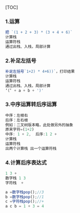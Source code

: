 [TOC]



### 1.运算

```js
把 `(1 + 2 + 3) * (3 + 4 + 6)`
计算栈
运算符栈
通过出栈、入栈，局部计算
```

### 2.补足左括号

```js
补足左括号`1+2) * 4+6))`，打印结果
计算栈
运算符栈
通过出栈、入栈，局部计算 
‘（’ + a + b + ')'
```

### 3.中序运算转后序运算

```js
中序：左根右
后序：左右根
例如：二叉树版本略，此处做另外的抽象
原来字符=(1+2)
中序: 1 + 2,  后序:1 2 +
计算栈
运算符栈
出两个计算栈 出一个运算符栈
```

### 4.计算后序表达式

```js
1 3 +
数字栈 1 3
字符栈  +

a =数字栈pop();//3
b =数字栈pop();//1
c =字符栈pop();//+
a c b = 1 + 3 = 4

```

